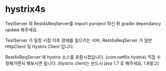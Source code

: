 # hystrix4s


TestServer 와 Rest4sReqServer를 import poroject 하신 뒤
gradle dependancy update 해주세요.

TestServer 가 일정 시점 이후 장애를 일으키는 서버.
Rest4sReqServer 가 일반 HttpClient 및  Hystrix Client 입니다.

Rest4sReqServer 에 hystrix 소스를 포함시켰습니다. (com.netflix.hystrix)
직접 수정해가면서 해보시면 됩니다. (hystrix client는 반드시 java 1.7 로 해주세요, 1.8말고)

